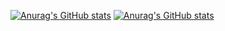 [![Anurag's GitHub stats](https://github-readme-stats.vercel.app/api?username=johnf-passiv)](https://github.com/anuraghazra/github-readme-stats)
[![Anurag's GitHub stats](https://github-readme-stats.vercel.app/api?username=staylor-passiv-passiv)](https://github.com/anuraghazra/github-readme-stats)
